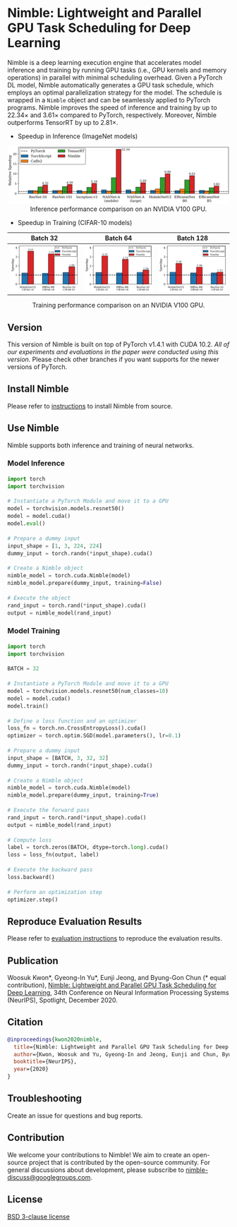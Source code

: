 # Nimble: Lightweight and Parallel GPU Task Scheduling for Deep Learning

Nimble is a deep learning execution engine that accelerates model inference and training by running GPU tasks (i.e., GPU kernels and memory operations) in parallel with minimal scheduling overhead.
Given a PyTorch DL model, Nimble automatically generates a GPU task schedule, which employs an optimal parallelization strategy for the model.
The schedule is wrapped in a `Nimble` object and can be seamlessly applied to PyTorch programs.
Nimble improves the speed of inference and training by up to 22.34× and 3.61× compared to PyTorch, respectively. Moreover, Nimble outperforms TensorRT by up to 2.81×.

* Speedup in Inference (ImageNet models)

<div align="center">
  <img src="https://github.com/snuspl/nimble/blob/main_pytorch_v1.4.1/figures/inference.png">
  <br/>
  Inference performance comparison on an NVIDIA V100 GPU.
</div>

* Speedup in Training (CIFAR-10 models)

| Batch 32 |  Batch 64 | Batch 128 |
|:---:|:---:|:---:|
| <img src="https://github.com/snuspl/nimble/blob/main_pytorch_v1.4.1/figures/batch_32.png"> | <img src="https://github.com/snuspl/nimble/blob/main_pytorch_v1.4.1/figures/batch_64.png"> | <img src="https://github.com/snuspl/nimble/blob/main_pytorch_v1.4.1/figures/batch_128.png"> |

<p align="middle">
  Training performance comparison on an NVIDIA V100 GPU.
</p>

## Version

This version of Nimble is built on top of PyTorch v1.4.1 with CUDA 10.2. *All of our experiments and evaluations in the paper were conducted using this version.* Please check other branches if you want supports for the newer versions of PyTorch.

## Install Nimble

Please refer to [instructions](NIMBLE_INSTALL.md) to install Nimble from source.

## Use Nimble

Nimble supports both inference and training of neural networks.

### Model Inference

```python
import torch
import torchvision

# Instantiate a PyTorch Module and move it to a GPU
model = torchvision.models.resnet50()
model = model.cuda()
model.eval()

# Prepare a dummy input
input_shape = [1, 3, 224, 224]
dummy_input = torch.randn(*input_shape).cuda()

# Create a Nimble object
nimble_model = torch.cuda.Nimble(model)
nimble_model.prepare(dummy_input, training=False)

# Execute the object
rand_input = torch.rand(*input_shape).cuda()
output = nimble_model(rand_input)
```

### Model Training

```python
import torch
import torchvision

BATCH = 32

# Instantiate a PyTorch Module and move it to a GPU
model = torchvision.models.resnet50(num_classes=10)
model = model.cuda()
model.train()

# Define a loss function and an optimizer
loss_fn = torch.nn.CrossEntropyLoss().cuda()
optimizer = torch.optim.SGD(model.parameters(), lr=0.1)

# Prepare a dummy input
input_shape = [BATCH, 3, 32, 32]
dummy_input = torch.randn(*input_shape).cuda()

# Create a Nimble object
nimble_model = torch.cuda.Nimble(model)
nimble_model.prepare(dummy_input, training=True)

# Execute the forward pass
rand_input = torch.rand(*input_shape).cuda()
output = nimble_model(rand_input)

# Compute loss
label = torch.zeros(BATCH, dtype=torch.long).cuda()
loss = loss_fn(output, label)

# Execute the backward pass
loss.backward()

# Perform an optimization step
optimizer.step()
```

## Reproduce Evaluation Results

Please refer to [evaluation instructions](NIMBLE_EVAL.md) to reproduce the evaluation results.

## Publication

Woosuk Kwon*, Gyeong-In Yu*, Eunji Jeong, and Byung-Gon Chun (* equal contribution), [Nimble: Lightweight and Parallel GPU Task Scheduling for Deep Learning](https://papers.nips.cc/paper/2020/file/5f0ad4db43d8723d18169b2e4817a160-Paper.pdf), 34th Conference on Neural Information Processing Systems (NeurIPS), Spotlight, December 2020.

## Citation

```bibtex
@inproceedings{kwon2020nimble,
  title={Nimble: Lightweight and Parallel GPU Task Scheduling for Deep Learning},
  author={Kwon, Woosuk and Yu, Gyeong-In and Jeong, Eunji and Chun, Byung-Gon},
  booktitle={NeurIPS},
  year={2020}
}
```

## Troubleshooting
Create an issue for questions and bug reports.

## Contribution
We welcome your contributions to Nimble! We aim to create an open-source project that is contributed by the open-source community.
For general discussions about development, please subscribe to nimble-discuss@googlegroups.com.

## License
[BSD 3-clause license](LICENSE)
